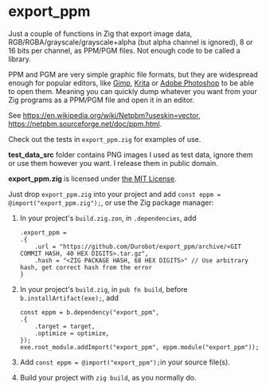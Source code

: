 # export_ppm

Just a couple of functions in Zig that export image data, RGB/RGBA/grayscale/grayscale+alpha (but alpha channel is ignored), 8 or 16 bits per channel, as PPM/PGM files. Not enough code to be called a library.

PPM and PGM are very simple graphic file formats, but they are widespread enough for popular editors, like [Gimp](https://www.gimp.org/), [Krita](https://krita.org) or [Adobe Photoshop](https://www.adobe.com/creativecloud/file-types/image/raster/ppm-file.html) to be able to open them. Meaning you can quickly dump whatever you want from your Zig programs as a PPM/PGM file and open it in an editor.

See https://en.wikipedia.org/wiki/Netpbm?useskin=vector, https://netpbm.sourceforge.net/doc/ppm.html.

Check out the tests in  `export_ppm.zig` for examples of use.

**test_data_src** folder contains PNG images I used as test data, ignore them or use them however you want. I release them in public domain.

**export_ppm.zig** is licensed under [the MIT License](https://en.wikipedia.org/w/index.php?title=MIT_License&useskin=vector).

Just drop `export_ppm.zig` into your project and add `const eppm = @import("export_ppm.zig");`, or use the Zig package manager:

1. In your project's `build.zig.zon`, in `.dependencies`, add

   ```zig
   .export_ppm =
   .{
       .url = "https://github.com/Durobot/export_ppm/archive/<GIT COMMIT HASH, 40 HEX DIGITS>.tar.gz",
       .hash = "<ZIG PACKAGE HASH, 68 HEX DIGITS>" // Use arbitrary hash, get correct hash from the error 
   }
   ```

2. In your project's `build.zig`, in `pub fn build`, before `b.installArtifact(exe);`, add

   ```zig
   const eppm = b.dependency("export_ppm",
   .{
       .target = target,
       .optimize = optimize,
   });
   exe.root_module.addImport("export_ppm", eppm.module("export_ppm"));
   ```

3. Add `const eppm = @import("export_ppm");`in your source file(s).

4. Build your project with `zig build`, as you normally do.